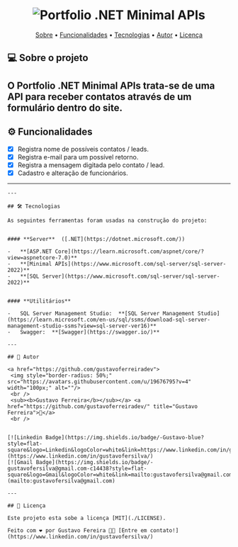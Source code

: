 <h1 align="center">
    <img alt="Portfolio .NET Minimal APIs" title="Portfolio .NET Minimal APIs" src="#" />
</h1>

<p align="center">
 <a href="#-sobre-o-projeto">Sobre</a> •
 <a href="#-funcionalidades">Funcionalidades</a> •
 <a href="#-tecnologias">Tecnologias</a> • 
 <a href="#-autor">Autor</a> • 
 <a href="#user-content--licença">Licença</a>
</p>


## 💻 Sobre o projeto

**O Portfolio .NET Minimal APIs** trata-se de uma API para receber contatos através de um formulário dentro do site.
---

## ⚙️ Funcionalidades

- [x] Registra nome de possíveis contatos / leads.
- [x] Registra e-mail para um possível retorno.
- [x] Registra a mensagem digitada pelo contato / lead.
- [x] Cadastro e alteração de funcionários.
---

```
---

## 🛠 Tecnologias

As seguintes ferramentas foram usadas na construção do projeto:


#### **Server**  ([.NET](https://dotnet.microsoft.com/))

-   **[ASP.NET Core](https://learn.microsoft.com/aspnet/core/?view=aspnetcore-7.0)**
-   **[Minimal APIs](https://www.microsoft.com/sql-server/sql-server-2022)**
-   **[SQL Server](https://www.microsoft.com/sql-server/sql-server-2022)**


#### **Utilitários**

-   SQL Server Management Studio:  **[SQL Server Management Studio](https://learn.microsoft.com/en-us/sql/ssms/download-sql-server-management-studio-ssms?view=sql-server-ver16)**
-   Swagger:  **[Swagger](https://swagger.io/)**

---

## 🦸 Autor

<a href="https://github.com/gustavoferreiradev">
 <img style="border-radius: 50%;" src="https://avatars.githubusercontent.com/u/19676795?v=4" width="100px;" alt=""/>
 <br />
 <sub><b>Gustavo Ferreira</b></sub></a> <a href="https://github.com/gustavoferreiradev/" title="Gustavo Ferreira">🚀</a>
 <br />
 
 
[![Linkedin Badge](https://img.shields.io/badge/-Gustavo-blue?style=flat-square&logo=Linkedin&logoColor=white&link=https://www.linkedin.com/in/gustavofersilva/)](https://www.linkedin.com/in/gustavofersilva/) 
[![Gmail Badge](https://img.shields.io/badge/-gustavofersilva@gmail.com-c14438?style=flat-square&logo=Gmail&logoColor=white&link=mailto:gustavofersilva@gmail.com)](mailto:gustavofersilva@gmail.com)

---

## 📝 Licença

Este projeto esta sobe a licença [MIT](./LICENSE).

Feito com ❤️ por Gustavo Fereira 👋🏽 [Entre em contato!](https://www.linkedin.com/in/gustavofersilva/)


